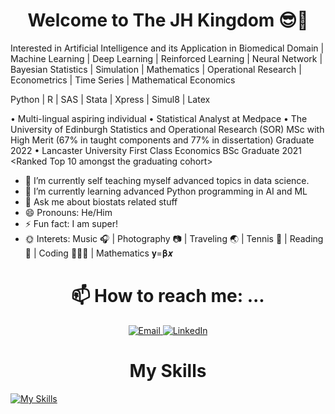 

<h1 align="center">
  <b>Welcome to The JH Kingdom 😎🤩</b>
</h1>

Interested in Artificial Intelligence and its Application in Biomedical Domain | Machine Learning | Deep Learning | Reinforced Learning | Neural Network | Bayesian Statistics | Simulation |  Mathematics | Operational Research | Econometrics | Time Series | Mathematical Economics

Python | R | SAS | Stata | Xpress | Simul8 | Latex

• Multi-lingual aspiring individual 
• Statistical Analyst at Medpace
• The University of Edinburgh Statistics and Operational Research (SOR) MSc with High Merit (67% in taught components and 77% in dissertation) Graduate 2022
• Lancaster University First Class Economics BSc Graduate 2021 <Ranked Top 10 amongst the graduating cohort>

- 🔭 I’m currently self teaching myself advanced topics in data science. 
- 🌱 I’m currently learning advanced Python programming in AI and ML
- 💬 Ask me about biostats related stuff 
- 😄 Pronouns: He/Him
- ⚡ Fun fact: I am super!
- 🌞 Interets: Music 🎧 | Photography 📷 | Traveling 🌏 | Tennis 🎾 | Reading 📖 | Coding 👨🏼‍💻 | Mathematics 𝐲=𝛃𝒙 


<h1 align="center">
  <b>📫 How to reach me: ...</b>
</h1>


<p align="center">
  <a href="mailto:jojohe0827@gmail.com">
    <img src="https://img.shields.io/badge/Email-jojohe0827%40gmail.com-%23EA4335?style=for-the-badge&logo=gmail&logoColor=white" alt="Email">
  </a>
  
  <a href="https://www.linkedin.com/in/zhezhou-he-685260174/">
    <img src="https://img.shields.io/badge/LinkedIn-zhezhou--he--685260174-%230A66C2?style=for-the-badge&logo=linkedin&logoColor=white" alt="LinkedIn">
  </a>
</p>


<h1 align="center">
  <b>My Skills</b>
</h1>


[![My Skills](https://skillicons.dev/icons?i=github,instagram,latex,linkedin,py,r,twitter)](https://skillicons.dev)
